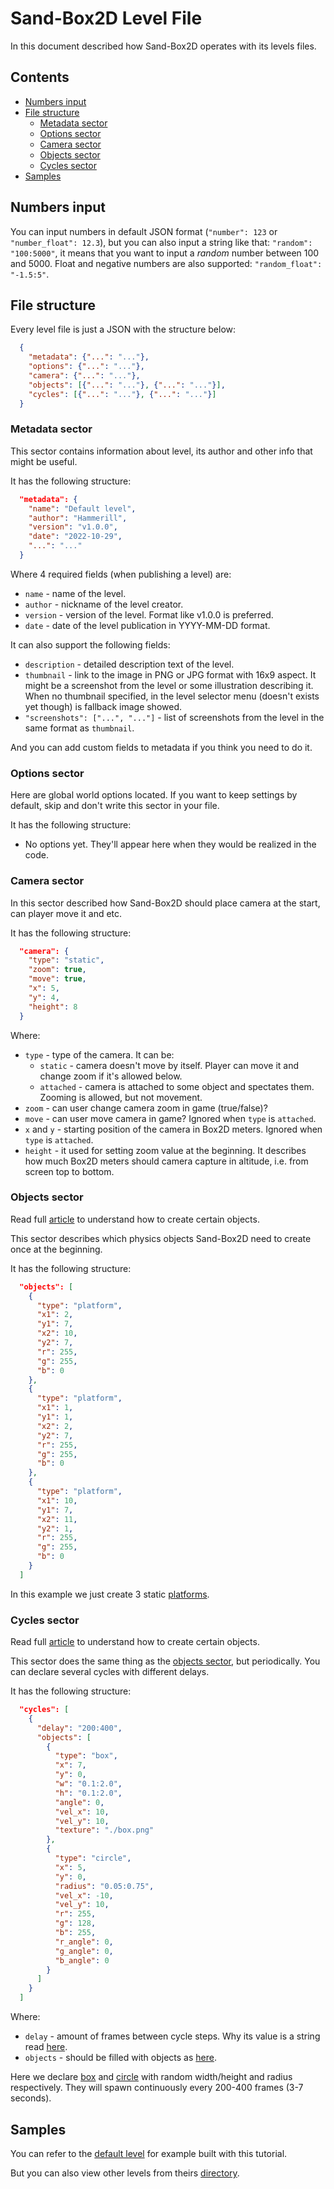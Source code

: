 # Sand-Box2D Level File
In this document described how Sand-Box2D operates with its levels files.

## Contents
- [Numbers input](#numbers-input)
- [File structure](#file-structure)
  * [Metadata sector](#metadata-sector)
  * [Options sector](#options-sector)
  * [Camera sector](#camera-sector)
  * [Objects sector](#objects-sector)
  * [Cycles sector](#cycles-sector)
- [Samples](#samples)

## Numbers input
You can input numbers in default JSON format (`"number": 123` or `"number_float": 12.3`), 
but you can also input a string like that: `"random": "100:5000"`,
it means that you want to input a *random* number between 100 and 5000.
Float and negative numbers are also supported: `"random_float": "-1.5:5"`.

## File structure
Every level file is just a JSON with the structure below:
```json
  {
    "metadata": {"...": "..."},
    "options": {"...": "..."},
    "camera": {"...": "..."},
    "objects": [{"...": "..."}, {"...": "..."}],
    "cycles": [{"...": "..."}, {"...": "..."}]
  }
```

### Metadata sector
This sector contains information about level, its author and other info that might be useful.

It has the following structure:
```json
  "metadata": {
    "name": "Default level",
    "author": "Hammerill",
    "version": "v1.0.0",
    "date": "2022-10-29",
    "...": "..."
  }
```
Where 4 required fields (when publishing a level) are:
- `name` - name of the level.
- `author` - nickname of the level creator.
- `version` - version of the level. Format like v1.0.0 is preferred.
- `date` - date of the level publication in YYYY-MM-DD format.

It can also support the following fields:
- `description` - detailed description text of the level.
- `thumbnail` - link to the image in PNG or JPG format with 16x9 aspect. 
It might be a screenshot from the level or some illustration describing it. 
When no thumbnail specified, in the level selector menu (doesn't exists yet though) is fallback image showed.
- `"screenshots": ["...", "..."]` - list of screenshots from the level in the same format as `thumbnail`.

And you can add custom fields to metadata if you think you need to do it.

### Options sector
Here are global world options located. If you want to keep settings by default, skip and don't write this sector in your file.

It has the following structure:
- No options yet. They'll appear here when they would be realized in the code.

### Camera sector
In this sector described how Sand-Box2D should place camera at the start, can player move it and etc.

It has the following structure:
```json
  "camera": {
    "type": "static",
    "zoom": true,
    "move": true,
    "x": 5,
    "y": 4,
    "height": 8
  }
```
Where:
- `type` - type of the camera. It can be:
  * `static` - camera doesn't move by itself. Player can move it and change zoom if it's allowed below.
  * `attached` - camera is attached to some object and spectates them. Zooming is allowed, but not movement.
- `zoom` - can user change camera zoom in game (true/false)?
- `move` - can user move camera in game? Ignored when `type` is `attached`.
- `x` and `y` - starting position of the camera in Box2D meters. Ignored when `type` is `attached`.
- `height` - it used for setting zoom value at the beginning.
It describes how much Box2D meters should camera capture in altitude, i.e. from screen top to bottom.

### Objects sector
Read full [article](./README-objects.md) to understand how to create certain objects.

This sector describes which physics objects Sand-Box2D need to create once at the beginning.

It has the following structure:
```json
  "objects": [
    {
      "type": "platform",
      "x1": 2,
      "y1": 7,
      "x2": 10,
      "y2": 7,
      "r": 255,
      "g": 255,
      "b": 0
    },
    {
      "type": "platform",
      "x1": 1,
      "y1": 1,
      "x2": 2,
      "y2": 7,
      "r": 255,
      "g": 255,
      "b": 0
    },
    {
      "type": "platform",
      "x1": 10,
      "y1": 7,
      "x2": 11,
      "y2": 1,
      "r": 255,
      "g": 255,
      "b": 0
    }
  ]
```
In this example we just create 3 static [platforms](./README-objects.md/#platform).

### Cycles sector
Read full [article](./README-objects.md) to understand how to create certain objects.

This sector does the same thing as the [objects sector](#objects-sector), but periodically.
You can declare several cycles with different delays.

It has the following structure:
```json
  "cycles": [
    {
      "delay": "200:400",
      "objects": [
        {
          "type": "box",
          "x": 7,
          "y": 0,
          "w": "0.1:2.0",
          "h": "0.1:2.0",
          "angle": 0,
          "vel_x": 10,
          "vel_y": 10,
          "texture": "./box.png"
        },
        {
          "type": "circle",
          "x": 5,
          "y": 0,
          "radius": "0.05:0.75",
          "vel_x": -10,
          "vel_y": 10,
          "r": 255,
          "g": 128,
          "b": 255,
          "r_angle": 0,
          "g_angle": 0,
          "b_angle": 0
        }
      ]
    }
  ]
```
Where:
- `delay` - amount of frames between cycle steps. Why its value is a string read [here](#numbers-input).
- `objects` - should be filled with objects as [here](#objects-sector).

Here we declare [box](./README-objects.md/#box) and [circle](./README-objects.md/#circle)
with random width/height and radius respectively.
They will spawn continuously every 200-400 frames (3-7 seconds).

## Samples
You can refer to the [default level](../levels/default_level/) for example built with this tutorial.

But you can also view other levels from theirs [directory](../levels/).

